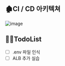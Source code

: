 ## 🏚CI / CD 아키텍쳐

![image](https://user-images.githubusercontent.com/66551410/137628918-3b5d87cf-9b58-400a-8d36-002f2ea28091.png)

## 💁‍♀️TodoList

- [ ] .env 파일 인식
- [ ] ALB 추가 실습

